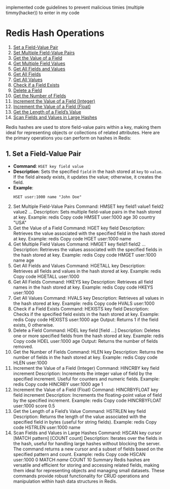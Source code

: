 implemented code guidelines to prevent malicious timies
(multiple timmy(hacker)) to enter in my code

# Redis Hash Operations

1. [Set a Field-Value Pair](#1-set-a-field-value-pair)
2. [Set Multiple Field-Value Pairs](#2-set-multiple-field-value-pairs)
3. [Get the Value of a Field](#3-get-the-value-of-a-field)
4. [Get Multiple Field Values](#4-get-multiple-field-values)
5. [Get All Fields and Values](#5-get-all-fields-and-values)
6. [Get All Fields](#6-get-all-fields)
7. [Get All Values](#7-get-all-values)
8. [Check if a Field Exists](#8-check-if-a-field-exists)
9. [Delete a Field](#9-delete-a-field)
10. [Get the Number of Fields](#10-get-the-number-of-fields)
11. [Increment the Value of a Field (Integer)](#11-increment-the-value-of-a-field-integer)
12. [Increment the Value of a Field (Float)](#12-increment-the-value-of-a-field-float)
13. [Get the Length of a Field’s Value](#13-get-the-length-of-a-fields-value)
14. [Scan Fields and Values in Large Hashes](#14-scan-fields-and-values-in-large-hashes)

Redis hashes are used to store field-value pairs within a key, making them ideal for representing objects or collections of related attributes. Here are the primary operations you can perform on hashes in Redis:

## 1. Set a Field-Value Pair

- **Command**: `HSET key field value`
- **Description**: Sets the specified `field` in the hash stored at `key` to `value`. If the field already exists, it updates the value; otherwise, it creates the field.
- **Example**:
  ```redis
  HSET user:1000 name "John Doe"
  ```

2. Set Multiple Field-Value Pairs
   Command: HMSET key field1 value1 field2 value2 ...
   Description: Sets multiple field-value pairs in the hash stored at key.
   Example:
   redis
   Copy code
   HMSET user:1000 age 30 country "USA"
3. Get the Value of a Field
   Command: HGET key field
   Description: Retrieves the value associated with the specified field in the hash stored at key.
   Example:
   redis
   Copy code
   HGET user:1000 name
4. Get Multiple Field Values
   Command: HMGET key field1 field2 ...
   Description: Retrieves the values associated with the specified fields in the hash stored at key.
   Example:
   redis
   Copy code
   HMGET user:1000 name age
5. Get All Fields and Values
   Command: HGETALL key
   Description: Retrieves all fields and values in the hash stored at key.
   Example:
   redis
   Copy code
   HGETALL user:1000
6. Get All Fields
   Command: HKEYS key
   Description: Retrieves all field names in the hash stored at key.
   Example:
   redis
   Copy code
   HKEYS user:1000
7. Get All Values
   Command: HVALS key
   Description: Retrieves all values in the hash stored at key.
   Example:
   redis
   Copy code
   HVALS user:1000
8. Check if a Field Exists
   Command: HEXISTS key field
   Description: Checks if the specified field exists in the hash stored at key.
   Example:
   redis
   Copy code
   HEXISTS user:1000 age
   Output: Returns 1 if the field exists, 0 otherwise.
9. Delete a Field
   Command: HDEL key field [field ...]
   Description: Deletes one or more specified fields from the hash stored at key.
   Example:
   redis
   Copy code
   HDEL user:1000 age
   Output: Returns the number of fields removed.
10. Get the Number of Fields
    Command: HLEN key
    Description: Returns the number of fields in the hash stored at key.
    Example:
    redis
    Copy code
    HLEN user:1000
11. Increment the Value of a Field (Integer)
    Command: HINCRBY key field increment
    Description: Increments the integer value of field by the specified increment. Useful for counters and numeric fields.
    Example:
    redis
    Copy code
    HINCRBY user:1000 age 1
12. Increment the Value of a Field (Float)
    Command: HINCRBYFLOAT key field increment
    Description: Increments the floating-point value of field by the specified increment.
    Example:
    redis
    Copy code
    HINCRBYFLOAT user:1000 score 0.5
13. Get the Length of a Field’s Value
    Command: HSTRLEN key field
    Description: Returns the length of the value associated with the specified field in bytes (useful for string fields).
    Example:
    redis
    Copy code
    HSTRLEN user:1000 name
14. Scan Fields and Values in Large Hashes
    Command: HSCAN key cursor [MATCH pattern] [COUNT count]
    Description: Iterates over the fields in the hash, useful for handling large hashes without blocking the server. The command returns a new cursor and a subset of fields based on the specified pattern and count.
    Example:
    redis
    Copy code
    HSCAN user:1000 0 MATCH _name_ COUNT 10
    Summary
    Redis hashes are versatile and efficient for storing and accessing related fields, making them ideal for representing objects and managing small datasets. These commands provide robust functionality for CRUD operations and manipulation within hash data structures in Redis.
